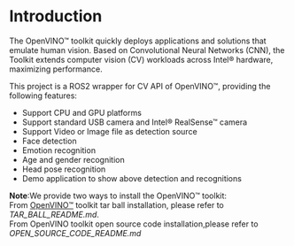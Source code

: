 
# Introduction
The OpenVINO™ toolkit quickly deploys applications and solutions that emulate human vision. Based on Convolutional Neural Networks (CNN), the Toolkit extends computer vision (CV) workloads across Intel® hardware, maximizing performance.

This project is a ROS2 wrapper for CV API of OpenVINO™, providing the following features:
* Support CPU and GPU platforms
* Support standard USB camera and Intel® RealSense™ camera
* Support Video or Image file as detection source
* Face detection
* Emotion recognition
* Age and gender recognition
* Head pose recognition
* Demo application to show above detection and recognitions

**Note**:We provide two ways to install the OpenVINO™ toolkit:<br>
From [OpenVINO™](https://software.intel.com/en-us/openvino-toolkit) toolkit tar ball installation, please refer to *TAR_BALL_README.md*.<br>
From OpenVINO toolkit open source code installation,please refer to *OPEN_SOURCE_CODE_README.md*
